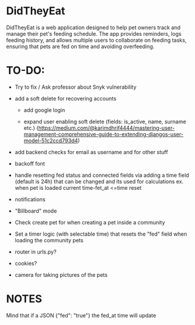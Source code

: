 # DidTheyEat
DidTheyEat is a web application designed to help pet owners track and manage their pet's feeding schedule. The app provides reminders, logs feeding history, and allows multiple users to collaborate on feeding tasks, ensuring that pets are fed on time and avoiding overfeeding. 


# TO-DO:

- Try to fix / Ask professor about Snyk vulnerability

- add a soft delete for recovering accounts

    * add google login

    * expand user enabling soft delete (fields: is_active, name, surname etc.)
    (https://medium.com/@karimdhrif4444/mastering-user-management-comprehensive-guide-to-extending-djangos-user-model-51c2ccd793d4)

- add backend checks for email as username and for other stuff

- backoff font

- handle resetting fed status and connected fields via adding a time field (default is 24h) that can be changed and its used for calculations ex. when pet is loaded current time-fet_at <=time reset

- notifications

- "Billboard" mode

- Check create pet for when creating a pet inside a community

- Set a timer logic (with selectable time) that resets the "fed" field when loading the community pets

- router in urls.py?

- cookies?

- camera for taking pictures of the pets

# NOTES
Mind that if a JSON {"fed": "true"} the fed_at time will update
